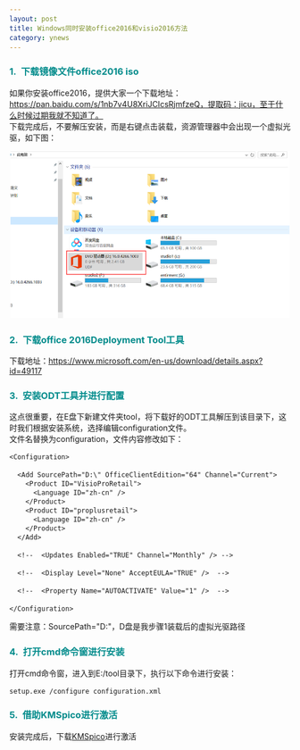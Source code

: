 ```yaml
---
layout: post
title: Windows同时安装office2016和visio2016方法
category: ynews
---
```


### <span style="color:#008B8B;">1.&ensp;下载镜像文件office2016 iso</span>        
如果你安装office2016，提供大家一个下载地址：https://pan.baidu.com/s/1nb7v4U8XriJCIcsRjmfzeQ，提取码：jicu，至于什么时候过期我就不知道了。               
下载完成后，不要解压安装，而是右键点击装载，资源管理器中会出现一个虚拟光驱，如下图：           

<div align="center">
<img width="500" height="300" src="https://raw.githubusercontent.com/carrylaw/IMG/master/img/sucai59.png" /> 
</div> 

### <span style="color:#008B8B;">2.&ensp;下载office 2016Deployment Tool工具</span>        
下载地址：https://www.microsoft.com/en-us/download/details.aspx?id=49117       

### <span style="color:#008B8B;">3.&ensp;安装ODT工具并进行配置</span>        
这点很重要，在E盘下新建文件夹tool，将下载好的ODT工具解压到该目录下，这时我们根据安装系统，选择编辑configuration文件。         
文件名替换为configuration，文件内容修改如下：      
```shell        
<Configuration>

  <Add SourcePath="D:\" OfficeClientEdition="64" Channel="Current">
    <Product ID="VisioProRetail">
      <Language ID="zh-cn" />
    </Product>
    <Product ID="proplusretail">
      <Language ID="zh-cn" />
    </Product>
  </Add>

  <!--  <Updates Enabled="TRUE" Channel="Monthly" /> -->

  <!--  <Display Level="None" AcceptEULA="TRUE" />  -->

  <!--  <Property Name="AUTOACTIVATE" Value="1" />  -->

</Configuration>
```
需要注意：SourcePath="D:\"，D盘是我步骤1装载后的虚拟光驱路径           

### <span style="color:#008B8B;">4.&ensp;打开cmd命令窗进行安装</span>      
打开cmd命令窗，进入到E:/tool目录下，执行以下命令进行安装：        
```shell
setup.exe /configure configuration.xml
```

### <span style="color:#008B8B;">5.&ensp;借助KMSpico进行激活</span>        
安装完成后，下载[KMSpico](https://www.iruanmi.com/kmspico/)进行激活          

